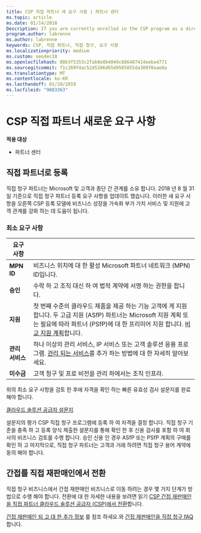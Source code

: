 ```yaml
---
title: CSP 직접 파트너 새 요구 사항 | 파트너 센터
ms.topic: article
ms.date: 01/14/2018
Description: If you are currently enrolled in the CSP program as a direct partner, you should prepare to meet these updated support and services requirements.
program.author: labrenne
ms.author: labrenne
keywords: CSP, 직접 파트너, 직접 청구, 요구 사항
ms.localizationpriority: medium
ms.custom: seodec18
ms.openlocfilehash: 80b3f5353c2fab8e0b4049c886407414eeba4771
ms.sourcegitcommit: f1c269f4ac52d5206d65d9585855da309f0aae8a
ms.translationtype: MT
ms.contentlocale: ko-KR
ms.lasthandoff: 02/20/2019
ms.locfileid: "9083363"
---
```

# <a name="csp-direct-partner-new-requirements"></a>CSP 직접 파트너 새로운 요구 사항

**적용 대상**

- 파트너 센터

## <a name="enroll-as-a-direct-partner"></a>직접 파트너로 등록

직접 청구 파트너는 Microsoft 및 고객과 종단 간 관계를 소유 합니다. 2018 년 8 월 31 일 기준으로 직접 청구 파트너 등록 요구 사항을 업데이트 했습니다. 이러한 새 요구 사항을 오른쪽 CSP 등록 모델에 비즈니스 성장을 가속화 부가 가치 서비스 및 지원에 고객 관계를 강화 하는 데 도움이 됩니다. 

### <a name="minimum-requirements"></a>최소 요구 사항

|**요구 사항**|                             |
|--------------------------------|--------------------------------------------------------------|
|**MPN ID**   |비즈니스 위치에 대 한 활성 Microsoft 파트너 네트워크 (MPN) ID입니다.   |
|**승인**   |수락 하 고 조직 대신 하 여 법적 계약에 서명 하는 권한을 합니다.|
|**지원**  |첫 번째 수준의 클라우드 제품을 제공 하는 기능 고객에 게 지원 합니다. 두 고급 지원 (ASfP) 파트너는 Microsoft 지원 계획 또는 필요에 따라 파트너 (PSfP)에 대 한 프리미어 지원 합니다. [비교 지원 계획](https://partner.microsoft.com/en-US/support/partnersupport)합니다. |
|**관리 서비스**   |하나 이상의 관리 서비스, IP 서비스 또는 고객 솔루션 응용 프로그램. [관리 되는 서비스](https://partner.microsoft.com/en-US/business-opportunities/managed-services-provider)를 추가 하는 방법에 대 한 자세히 알아보세요.|
|**미수금** |고객 청구 및 프로 비전을 관리 하에서는 조직 인프라. 

위의 최소 요구 사항을 검토 한 후에 자격을 확인 하는 빠른 유효성 검사 설문지를 완료 해야 합니다. 

[클라우드 솔루션 공급자 설문지](https://partner.microsoft.com/cloud-solution-provider/assessment)

설문지의 평가 CSP 직접 청구 프로그램에 등록 하 여 자격을 결정 합니다. 직접 청구 기준을 충족 하 고 등록 양식 제출한 설문지를 통해 확인 한 후 신용 검사를 포함 하 여 회사의 비즈니스 검토를 수행 합니다. 승인 신용 인 경우 ASfP 또는 PSfP 계획의 구매를 확인 하 고 마지막으로, 직접 청구 파트너는 고객과 거래 하려면 직접 청구 용어 계약에 동의 해야 합니다.

## <a name="transition-from-direct-to-indirect-reseller"></a>간접를 직접 재판매인에서 전환

직접 청구 비즈니스에서 간접 재판매인 비즈니스로 이동 하려는 경우 몇 가지 단계가 방법으로 수행 해야 합니다. 전환에 대 한 자세한 내용을 보려면 읽기 [CSP 간접 재판매인을 직접 파트너 클라우드 솔루션 공급자 (CSP)에서 전환](transition-direct-to-indirect.md)합니다. 

[간접 재판매인 되 고 대 한 추가 정보](https://assetsprod.microsoft.com/csp-directbill-to-indirect-transition.pdf) 를 참조 하세요.와 [간접 재판매인을 직접 청구 fAQ](http://assetsprod.microsoft.com/mpn/direct-bill-partner-faq.pdf)합니다.
